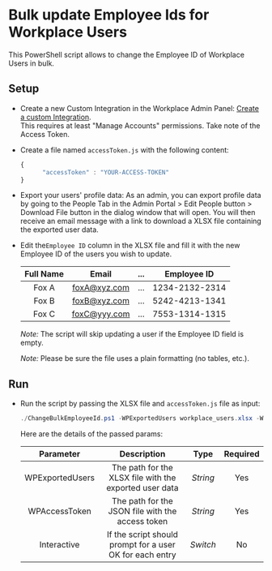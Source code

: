 # Bulk update Employee Ids for Workplace Users

This PowerShell script allows to change the Employee ID of Workplace Users in bulk.

## Setup

* Create a new Custom Integration in the Workplace Admin Panel: [Create a custom Integration](https://developers.facebook.com/docs/workplace/custom-integrations-new/#creating).<br/>This requires at least "Manage Accounts" permissions. Take note of the Access Token.

* Create a file named `accessToken.js` with the following content:

   ```javascript
   {
         "accessToken" : "YOUR-ACCESS-TOKEN"
   }
   ```

 * Export your users' profile data: As an admin, you can export profile data by going to the People Tab in the Admin Portal > Edit People button > Download File button in the dialog window that will open. You will then receive an email message with a link to download a XLSX file containing the exported user data.

 * Edit the`Employee ID` column in the XLSX file and fill it with the new Employee ID of the users you wish to update.

   | Full Name   |      Email    |  ...  |     Employee ID      |
   |:-----------:|:-------------:|:-----:|:--------------------:|
   | Fox A       |  foxA@xyz.com |  ...  |     1234-2132-2314   |
   | Fox B       |  foxB@xyz.com |  ...  |     5242-4213-1341   |
   | Fox C       |  foxC@yyy.com |  ...  |     7553-1314-1315   |

    _Note:_ The script will skip updating a user if the Employee ID field is empty.

    _Note:_ Please be sure the file uses a plain formatting (no tables, etc.).

## Run

* Run the script by passing the XLSX file and `accessToken.js` file as input:

   ```powershell
   ./ChangeBulkEmployeeId.ps1 -WPExportedUsers workplace_users.xlsx -WPAccessToken accessToken.js -Interactive
   ```

   Here are the details of the passed params:

   | Parameter         | Description                                                |  Type    |  Required    |
   |:-----------------:|:----------------------------------------------------------:|:--------:|:------------:|
   | WPExportedUsers   |  The path for the XLSX file with the exported user data    | _String_ | Yes          |
   | WPAccessToken     |  The path for the JSON file with the access token          | _String_ | Yes          |
   | Interactive       |  If the script should prompt for a user OK for each entry  | _Switch_ | No           |
